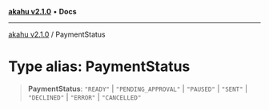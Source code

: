 [**akahu v2.1.0**](../README.md) • **Docs**

***

[akahu v2.1.0](../README.md) / PaymentStatus

# Type alias: PaymentStatus

> **PaymentStatus**: `"READY"` \| `"PENDING_APPROVAL"` \| `"PAUSED"` \| `"SENT"` \| `"DECLINED"` \| `"ERROR"` \| `"CANCELLED"`
